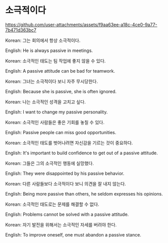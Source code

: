 # 소극적이다


https://github.com/user-attachments/assets/f9aa63ee-a18c-4ce0-9a77-7b471d363bc7


Korean: 그는 회의에서 항상 소극적이다.

English: He is always passive in meetings.


Korean: 소극적인 태도는 팀 작업에 좋지 않을 수 있다.

English: A passive attitude can be bad for teamwork.


Korean: 그녀는 소극적이다 보니 자주 무시당한다.

English: Because she is passive, she is often ignored.


Korean: 나는 소극적인 성격을 고치고 싶다.

English: I want to change my passive personality.


Korean: 소극적인 사람들은 좋은 기회를 놓칠 수 있다.

English: Passive people can miss good opportunities.


Korean: 소극적인 태도를 벗어나려면 자신감을 기르는 것이 중요하다.

English: It's important to build confidence to get out of a passive attitude.


Korean: 그들은 그의 소극적인 행동에 실망했다.

English: They were disappointed by his passive behavior.


Korean: 다른 사람들보다 소극적이다 보니 의견을 잘 내지 않는다.

English: Being more passive than others, he seldom expresses his opinions.


Korean: 소극적인 태도로는 문제를 해결할 수 없다.

English: Problems cannot be solved with a passive attitude.


Korean: 자기 발전을 위해서는 소극적인 자세를 버려야 한다.

English: To improve oneself, one must abandon a passive stance.
